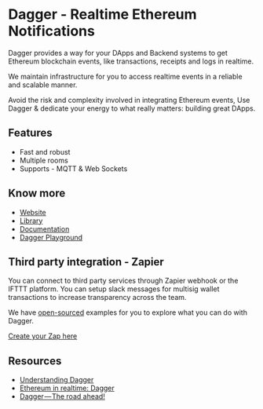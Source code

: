 # Dagger - Realtime Ethereum Notifications

Dagger provides a way for your DApps and Backend systems to get Ethereum blockchain events, like transactions, receipts and logs in realtime.

We maintain infrastructure for you to access realtime events in a reliable and scalable manner.

Avoid the risk and complexity involved in integrating Ethereum events, Use Dagger & dedicate your energy to what really matters: building great DApps.

## Features

* Fast and robust
* Multiple rooms
* Supports - MQTT & Web Sockets

## Know more

* [Website](https://matic.network/dagger)
* [Library](https://github.com/maticnetwork/eth-dagger.js)
* [Documentation](https://docs.matic.network/dagger/getting-started/)
* [Dagger Playground](https://matic.network/dagger/play)

## Third party integration - Zapier

You can connect to third party services through Zapier webhook or the IFTTT platform. You can setup slack messages for multisig wallet transactions to increase transparency across the team.

We have [open-sourced](https://github.com/maticnetwork/eth-dagger-examples) examples for you to explore what you can do with Dagger.

[Create your Zap here](https://zapier.com/apps/dagger-for-ethereum/integrations)

## Resources

* [Understanding Dagger](https://medium.com/matic-network/understanding-dagger-453d90480c51)
* [Ethereum in realtime: Dagger](https://medium.com/matic-network/ethereum-in-realtime-dagger-98ee2d717c76)
* [Dagger — The road ahead!](https://medium.com/matic-network/dagger-the-road-ahead-a960634456)
